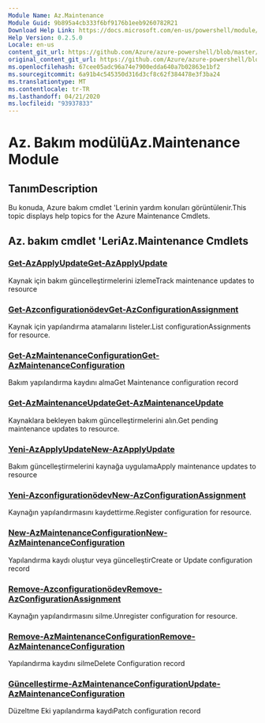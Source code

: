 ```yaml
---
Module Name: Az.Maintenance
Module Guid: 9b895a4cb333f6bf9176b1eeb9260782R21
Download Help Link: https://docs.microsoft.com/en-us/powershell/module/az.maintenance
Help Version: 0.2.5.0
Locale: en-us
content_git_url: https://github.com/Azure/azure-powershell/blob/master/src/Maintenance/Maintenance/help/Az.Maintenance.md
original_content_git_url: https://github.com/Azure/azure-powershell/blob/master/src/Maintenance/Maintenance/help/Az.Maintenance.md
ms.openlocfilehash: 67cee05adc96a74e7900edda640a7b02863e1bf2
ms.sourcegitcommit: 6a91b4c545350d316d3cf8c62f384478e3f3ba24
ms.translationtype: MT
ms.contentlocale: tr-TR
ms.lasthandoff: 04/21/2020
ms.locfileid: "93937833"
---
```

# <span data-ttu-id="ffb81-101">Az. Bakım modülü</span><span class="sxs-lookup"><span data-stu-id="ffb81-101">Az.Maintenance Module</span></span>
## <span data-ttu-id="ffb81-102">Tanım</span><span class="sxs-lookup"><span data-stu-id="ffb81-102">Description</span></span>
<span data-ttu-id="ffb81-103">Bu konuda, Azure bakım cmdlet 'Lerinin yardım konuları görüntülenir.</span><span class="sxs-lookup"><span data-stu-id="ffb81-103">This topic displays help topics for the Azure Maintenance Cmdlets.</span></span>

## <span data-ttu-id="ffb81-104">Az. bakım cmdlet 'Leri</span><span class="sxs-lookup"><span data-stu-id="ffb81-104">Az.Maintenance Cmdlets</span></span>
### [<span data-ttu-id="ffb81-105">Get-AzApplyUpdate</span><span class="sxs-lookup"><span data-stu-id="ffb81-105">Get-AzApplyUpdate</span></span>](Get-AzApplyUpdate.md)
<span data-ttu-id="ffb81-106">Kaynak için bakım güncelleştirmelerini izleme</span><span class="sxs-lookup"><span data-stu-id="ffb81-106">Track maintenance updates to resource</span></span>

### [<span data-ttu-id="ffb81-107">Get-Azconfigurationödev</span><span class="sxs-lookup"><span data-stu-id="ffb81-107">Get-AzConfigurationAssignment</span></span>](Get-AzConfigurationAssignment.md)
<span data-ttu-id="ffb81-108">Kaynak için yapılandırma atamalarını listeler.</span><span class="sxs-lookup"><span data-stu-id="ffb81-108">List configurationAssignments for resource.</span></span>

### [<span data-ttu-id="ffb81-109">Get-AzMaintenanceConfiguration</span><span class="sxs-lookup"><span data-stu-id="ffb81-109">Get-AzMaintenanceConfiguration</span></span>](Get-AzMaintenanceConfiguration.md)
<span data-ttu-id="ffb81-110">Bakım yapılandırma kaydını alma</span><span class="sxs-lookup"><span data-stu-id="ffb81-110">Get Maintenance configuration record</span></span>

### [<span data-ttu-id="ffb81-111">Get-AzMaintenanceUpdate</span><span class="sxs-lookup"><span data-stu-id="ffb81-111">Get-AzMaintenanceUpdate</span></span>](Get-AzMaintenanceUpdate.md)
<span data-ttu-id="ffb81-112">Kaynaklara bekleyen bakım güncelleştirmelerini alın.</span><span class="sxs-lookup"><span data-stu-id="ffb81-112">Get pending maintenance updates to resource.</span></span>

### [<span data-ttu-id="ffb81-113">Yeni-AzApplyUpdate</span><span class="sxs-lookup"><span data-stu-id="ffb81-113">New-AzApplyUpdate</span></span>](New-AzApplyUpdate.md)
<span data-ttu-id="ffb81-114">Bakım güncelleştirmelerini kaynağa uygulama</span><span class="sxs-lookup"><span data-stu-id="ffb81-114">Apply maintenance updates to resource</span></span>

### [<span data-ttu-id="ffb81-115">Yeni-Azconfigurationödev</span><span class="sxs-lookup"><span data-stu-id="ffb81-115">New-AzConfigurationAssignment</span></span>](New-AzConfigurationAssignment.md)
<span data-ttu-id="ffb81-116">Kaynağın yapılandırmasını kaydettirme.</span><span class="sxs-lookup"><span data-stu-id="ffb81-116">Register configuration for resource.</span></span>

### [<span data-ttu-id="ffb81-117">New-AzMaintenanceConfiguration</span><span class="sxs-lookup"><span data-stu-id="ffb81-117">New-AzMaintenanceConfiguration</span></span>](New-AzMaintenanceConfiguration.md)
<span data-ttu-id="ffb81-118">Yapılandırma kaydı oluştur veya güncelleştir</span><span class="sxs-lookup"><span data-stu-id="ffb81-118">Create or Update configuration record</span></span>

### [<span data-ttu-id="ffb81-119">Remove-Azconfigurationödev</span><span class="sxs-lookup"><span data-stu-id="ffb81-119">Remove-AzConfigurationAssignment</span></span>](Remove-AzConfigurationAssignment.md)
<span data-ttu-id="ffb81-120">Kaynağın yapılandırmasını silme.</span><span class="sxs-lookup"><span data-stu-id="ffb81-120">Unregister configuration for resource.</span></span>

### [<span data-ttu-id="ffb81-121">Remove-AzMaintenanceConfiguration</span><span class="sxs-lookup"><span data-stu-id="ffb81-121">Remove-AzMaintenanceConfiguration</span></span>](Remove-AzMaintenanceConfiguration.md)
<span data-ttu-id="ffb81-122">Yapılandırma kaydını silme</span><span class="sxs-lookup"><span data-stu-id="ffb81-122">Delete Configuration record</span></span>

### [<span data-ttu-id="ffb81-123">Güncelleştirme-AzMaintenanceConfiguration</span><span class="sxs-lookup"><span data-stu-id="ffb81-123">Update-AzMaintenanceConfiguration</span></span>](Update-AzMaintenanceConfiguration.md)
<span data-ttu-id="ffb81-124">Düzeltme Eki yapılandırma kaydı</span><span class="sxs-lookup"><span data-stu-id="ffb81-124">Patch configuration record</span></span>

